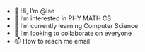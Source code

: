- 👋 Hi, I’m @lse
- 👀 I’m interested in PHY MATH CS 
- 🌱 I’m currently learning Computer Science
- 💞️ I’m looking to collaborate on everyone
- 📫 How to reach me email

<!---
lse872317312010/lse872317312010 is a ✨ special ✨ repository because its `README.md` (this file) appears on your GitHub profile.
You can click the Preview link to take a look at your changes.
--->
